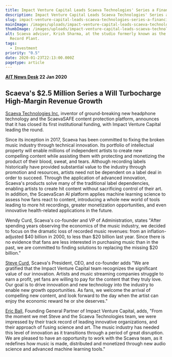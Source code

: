 ```yaml
---
title: Impact Venture Capital Leads Scaeva Technologies' Series a Financing
description: Impact Venture Capital Leads Scaeva Technologies' Series a Financing
slug: impact-venture-capital-leads-scaeva-technologies-series-a-financing
mainImage: /images/uploads/impact-venture-capital-leads-scaeva-technologies-series-a-financing-featured.jpg
thumbImage: /images/uploads/impact-venture-capital-leads-scaeva-technologies-series-a-financing-thumb.jpg
alt: Scaeva advisor, Krish Sharma, at the studio formerly known as the Sausalito
  Record Plant.
tags:
  - Investment
priority: "0.5"
date: 2020-01-23T22:13:00.000Z
pagetype: article
---
```

**[AIT News Desk](https://www.aithority.com/author/ait-news-desk/)  22 Jan 2020** 

## Scaeva's $2.5 Million Series a Will Turbocharge High-Margin Revenue Growth

[Scaeva Technologies Inc](https://scaevatech.com/), inventor of ground-breaking new headphone technology and the ScaevaSAFE content protection platform, announces that it has closed its first institutional funding, with Impact Venture Capital leading the round.

Since its inception in 2017, Scaeva has been committed to fixing the broken music industry through technical innovation.  Its portfolio of intellectual property will enable millions of independent artists to create new compelling content while assisting them with protecting and monetizing the product of their blood, sweat, and tears. Although recording labels historically have provided substantial value to the industry through promotion and resources, artists need not be dependent on a label deal in order to succeed.  Through the application of advanced innovation, Scaeva's products solve many of the traditional label dependencies, enabling artists to create hit content without sacrificing control of their art. In addition, the ScaevaScan AI platform applies machine learning science to assess how fans react to content, introducing a whole new world of tools leading to more hit recordings, greater monetization opportunities, and even innovative health-related applications in the future.

Wendy Curd, Scaeva's co-founder and VP of Administration, states "After spending years observing the economics of the music industry, we decided to focus on the dramatic loss of recorded music revenues: from an inflation-adjusted $40 billion in 2000, to less than $20 billion last year. Since there is no evidence that fans are less interested in purchasing music than in the past, we are committed to finding solutions to replacing the missing $20 billion."

[Steve Curd](https://www.linkedin.com/in/stevecurd/), Scaeva's President, CEO, and co-founder adds "We are gratified that the Impact Venture Capital team recognizes the significant value of our innovation.  Artists and music streaming companies struggle to earn a profit, yet fans are willing to pay for the content that they truly love.  Our goal is to drive innovation and new technology into the industry to enable new growth opportunities.  As fans, we welcome the arrival of compelling new content, and look forward to the day when the artist can enjoy the economic reward he or she deserves."

[Eric Ball](https://www.linkedin.com/in/eric-ball-ba688b3/), Founding General Partner of Impact Venture Capital, adds, "From the moment we met Steve and the Scaeva Technologies team, we were impressed by their track record of leading innovative organizations, and their approach of fusing science and art.  The music industry has needed this level of innovation as it transitions through a period of great disruption. We are pleased to have an opportunity to work with the Scaeva team, as it redefines how music is made, distributed and monetized through new audio science and advanced machine learning tools."
